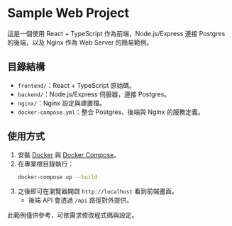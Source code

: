 # Sample Web Project

這是一個使用 React + TypeScript 作為前端，Node.js/Express 連接 Postgres 的後端，以及 Nginx 作為 Web Server 的簡易範例。

## 目錄結構

- `frontend/`：React + TypeScript 原始碼。
- `backend/`：Node.js/Express 伺服器，連接 Postgres。
- `nginx/`：Nginx 設定與建置檔。
- `docker-compose.yml`：整合 Postgres、後端與 Nginx 的服務定義。

## 使用方式

1. 安裝 [Docker](https://www.docker.com/) 與 [Docker Compose](https://docs.docker.com/compose/)。
2. 在專案根目錄執行：
   ```bash
   docker-compose up --build
   ```
3. 之後即可在瀏覽器開啟 `http://localhost` 看到前端畫面。
   - 後端 API 會透過 `/api` 路徑對外提供。

此範例僅供參考，可依需求修改程式碼與設定。
